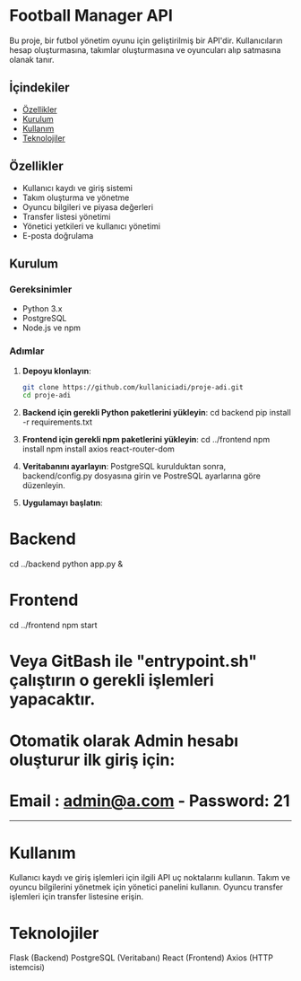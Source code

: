 # Football Manager API

Bu proje, bir futbol yönetim oyunu için geliştirilmiş bir API'dir. Kullanıcıların hesap oluşturmasına, takımlar oluşturmasına ve oyuncuları alıp satmasına olanak tanır.

## İçindekiler

- [Özellikler](#özellikler)
- [Kurulum](#kurulum)
- [Kullanım](#kullanım)
- [Teknolojiler](#teknolojiler)

## Özellikler

- Kullanıcı kaydı ve giriş sistemi
- Takım oluşturma ve yönetme
- Oyuncu bilgileri ve piyasa değerleri
- Transfer listesi yönetimi
- Yönetici yetkileri ve kullanıcı yönetimi
- E-posta doğrulama

## Kurulum

### Gereksinimler

- Python 3.x
- PostgreSQL
- Node.js ve npm

### Adımlar

1. **Depoyu klonlayın**:
   ```bash
   git clone https://github.com/kullaniciadi/proje-adi.git
   cd proje-adi


2. **Backend için gerekli Python paketlerini yükleyin**:
cd backend
pip install -r requirements.txt

3. **Frontend için gerekli npm paketlerini yükleyin**:
cd ../frontend
npm install
npm install axios react-router-dom

4. **Veritabanını ayarlayın**: 
PostgreSQL kurulduktan sonra, backend/config.py dosyasına girin ve PostreSQL ayarlarına göre düzenleyin.

5. **Uygulamayı başlatın**:

# Backend
cd ../backend
python app.py &

# Frontend
cd ../frontend
npm start


# Veya GitBash ile "entrypoint.sh" çalıştırın o gerekli işlemleri yapacaktır.

# Otomatik olarak Admin hesabı oluşturur ilk giriş için:
# Email : admin@a.com - Password: 21

*******************************************************************************

# Kullanım
Kullanıcı kaydı ve giriş işlemleri için ilgili API uç noktalarını kullanın.
Takım ve oyuncu bilgilerini yönetmek için yönetici panelini kullanın.
Oyuncu transfer işlemleri için transfer listesine erişin.

# Teknolojiler
Flask (Backend)
PostgreSQL (Veritabanı)
React (Frontend)
Axios (HTTP istemcisi)